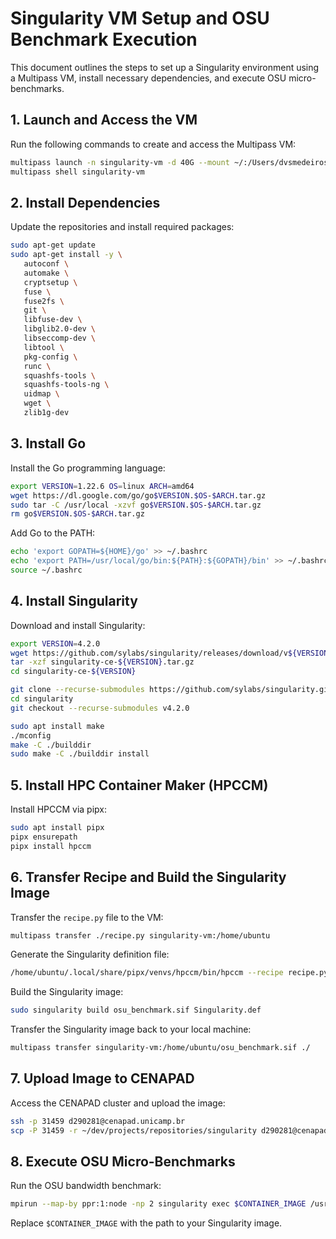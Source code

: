 
# Singularity VM Setup and OSU Benchmark Execution

This document outlines the steps to set up a Singularity environment using a Multipass VM, install necessary dependencies, and execute OSU micro-benchmarks.

## 1. Launch and Access the VM
Run the following commands to create and access the Multipass VM:
```bash
multipass launch -n singularity-vm -d 40G --mount ~/:/Users/dvsmedeiros/dev/projects/repositories/singularity
multipass shell singularity-vm
```

## 2. Install Dependencies
Update the repositories and install required packages:
```bash
sudo apt-get update
sudo apt-get install -y \
   autoconf \
   automake \
   cryptsetup \
   fuse \
   fuse2fs \
   git \
   libfuse-dev \
   libglib2.0-dev \
   libseccomp-dev \
   libtool \
   pkg-config \
   runc \
   squashfs-tools \
   squashfs-tools-ng \
   uidmap \
   wget \
   zlib1g-dev
```

## 3. Install Go
Install the Go programming language:
```bash
export VERSION=1.22.6 OS=linux ARCH=amd64
wget https://dl.google.com/go/go$VERSION.$OS-$ARCH.tar.gz
sudo tar -C /usr/local -xzvf go$VERSION.$OS-$ARCH.tar.gz
rm go$VERSION.$OS-$ARCH.tar.gz
```
Add Go to the PATH:
```bash
echo 'export GOPATH=${HOME}/go' >> ~/.bashrc
echo 'export PATH=/usr/local/go/bin:${PATH}:${GOPATH}/bin' >> ~/.bashrc
source ~/.bashrc
```

## 4. Install Singularity
Download and install Singularity:
```bash
export VERSION=4.2.0
wget https://github.com/sylabs/singularity/releases/download/v${VERSION}/singularity-ce-${VERSION}.tar.gz
tar -xzf singularity-ce-${VERSION}.tar.gz
cd singularity-ce-${VERSION}

git clone --recurse-submodules https://github.com/sylabs/singularity.git
cd singularity
git checkout --recurse-submodules v4.2.0

sudo apt install make
./mconfig
make -C ./builddir
sudo make -C ./builddir install
```

## 5. Install HPC Container Maker (HPCCM)
Install HPCCM via pipx:
```bash
sudo apt install pipx
pipx ensurepath
pipx install hpccm
```

## 6. Transfer Recipe and Build the Singularity Image
Transfer the `recipe.py` file to the VM:
```bash
multipass transfer ./recipe.py singularity-vm:/home/ubuntu
```
Generate the Singularity definition file:
```bash
/home/ubuntu/.local/share/pipx/venvs/hpccm/bin/hpccm --recipe recipe.py --format singularity > Singularity.def
```
Build the Singularity image:
```bash
sudo singularity build osu_benchmark.sif Singularity.def
```
Transfer the Singularity image back to your local machine:
```bash
multipass transfer singularity-vm:/home/ubuntu/osu_benchmark.sif ./
```

## 7. Upload Image to CENAPAD
Access the CENAPAD cluster and upload the image:
```bash
ssh -p 31459 d290281@cenapad.unicamp.br
scp -P 31459 -r ~/dev/projects/repositories/singularity d290281@cenapad.unicamp.br:~/homelovelace/singularity
```

## 8. Execute OSU Micro-Benchmarks
Run the OSU bandwidth benchmark:
```bash
mpirun --map-by ppr:1:node -np 2 singularity exec $CONTAINER_IMAGE /usr/local/bin/libexec/osu-micro-benchmarks/mpi/pt2pt/osu_bw
```
Replace `$CONTAINER_IMAGE` with the path to your Singularity image.